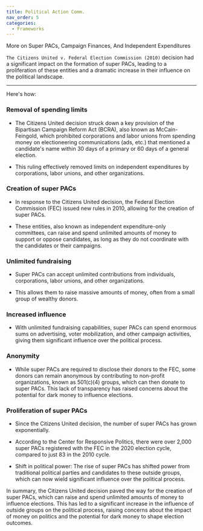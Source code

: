 ```yaml
---
title: Political Action Comm.
nav_order: 5
categories:
  - Frameworks
---
```



More on Super PACs, Campaign Finances, And Independent Expenditures

`The Citizens United v. Federal Election Commission (2010)` decision had a significant impact on the formation of super PACs, leading to a proliferation of these entities and a dramatic increase in their influence on the political landscape.

---

Here's how:

### **Removal of spending limits**


- The Citizens United decision struck down a key provision of the Bipartisan Campaign Reform Act (BCRA), also known as McCain-Feingold, which prohibited corporations and labor unions from spending money on electioneering communications (ads, etc.) that mentioned a candidate's name within 30 days of a primary or 60 days of a general election.

- This ruling effectively removed limits on independent expenditures by corporations, labor unions, and other organizations.

### **Creation of super PACs**

- In response to the Citizens United decision, the Federal Election Commission (FEC) issued new rules in 2010, allowing for the creation of super PACs.

- These entities, also known as independent expenditure-only committees, can raise and spend unlimited amounts of money to support or oppose candidates, as long as they do not coordinate with the candidates or their campaigns.


### **Unlimited fundraising**

- Super PACs can accept unlimited contributions from individuals, corporations, labor unions, and other organizations.

- This allows them to raise massive amounts of money, often from a small group of wealthy donors.


### **Increased influence**

- With unlimited fundraising capabilities, super PACs can spend enormous sums on advertising, voter mobilization, and other campaign activities, giving them significant influence over the political process.


### **Anonymity**

- While super PACs are required to disclose their donors to the FEC, some donors can remain anonymous by contributing to non-profit organizations, known as 501(c)(4) groups, which can then donate to super PACs. This lack of transparency has raised concerns about the potential for dark money to influence elections.

### **Proliferation of super PACs**

- Since the Citizens United decision, the number of super PACs has grown exponentially.

- According to the Center for Responsive Politics, there were over 2,000 super PACs registered with the FEC in the 2020 election cycle, compared to just 83 in the 2010 cycle.

- Shift in political power: The rise of super PACs has shifted power from traditional political parties and candidates to these outside groups, which can now wield significant influence over the political process.


In summary, the Citizens United decision paved the way for the creation of super PACs, which can raise and spend unlimited amounts of money to influence elections. This has led to a significant increase in the influence of outside groups on the political process, raising concerns about the impact of money on politics and the potential for dark money to shape election outcomes.
